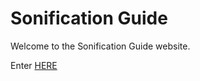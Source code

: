 # Sonification Guide

Welcome to the Sonification Guide website. 

Enter <a href="wwww.sonificationguide.com">HERE</a>
